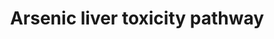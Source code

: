 ---
annotations:
- id: DOID:3571
  parent: disease of cellular proliferation
  type: Disease Ontology
  value: liver cancer
- id: CL:0000182
  parent: native cell
  type: Cell Type Ontology
  value: hepatocyte
authors:
- ZDLech
- Marvin M2
- Eweitz
citedin: ''
communities:
- AOP
description: 'This is an adverse outcome pathway of arsenic toxicity on liver including
  key processes leading to arsenic induced liver cancer. '
last-edited: 2024-02-18
ndex: null
organisms:
- Homo sapiens
redirect_from:
- /index.php/Pathway:WP5228
- /instance/WP5228
- /instance/WP5228_r128630
revision: r128630
schema-jsonld:
- '@context': https://schema.org/
  '@id': https://wikipathways.github.io/pathways/WP5228.html
  '@type': Dataset
  creator:
    '@type': Organization
    name: WikiPathways
  description: 'This is an adverse outcome pathway of arsenic toxicity on liver including
    key processes leading to arsenic induced liver cancer. '
  keywords: []
  license: CC0
  name: Arsenic liver toxicity pathway
seo: CreativeWork
title: Arsenic liver toxicity pathway
wpid: WP5228
---